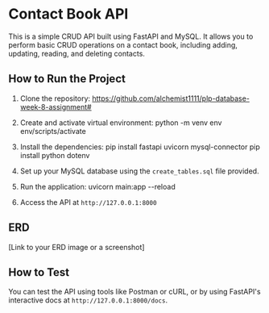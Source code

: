 # Contact Book API

This is a simple CRUD API built using FastAPI and MySQL. It allows you to perform basic CRUD operations on a contact book, including adding, updating, reading, and deleting contacts.

## How to Run the Project

1. Clone the repository:
        https://github.com/alchemist1111/plp-database-week-8-assignment# 

2. Create and activate virtual environment:
        python -m venv env
        env/scripts/activate

2. Install the dependencies:
        pip install fastapi uvicorn mysql-connector
        pip install python dotenv
3. Set up your MySQL database using the `create_tables.sql` file provided.

4. Run the application:
       uvicorn main:app --reload

5. Access the API at `http://127.0.0.1:8000`

## ERD

[Link to your ERD image or a screenshot]

## How to Test

You can test the API using tools like Postman or cURL, or by using FastAPI's interactive docs at `http://127.0.0.1:8000/docs`.
